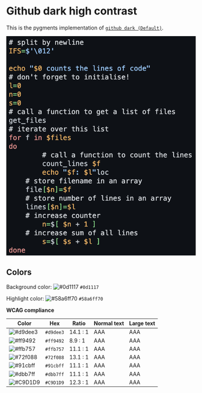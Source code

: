 # Github dark high contrast

This is the pygments implementation of [`github dark (Default)`](https://github.com/primer/github-vscode-theme).

![Screenshot of the dark accessibility theme in a bash script](./images/github-dark-hc.png)

## Colors

Background color: ![#0d1117](https://via.placeholder.com/20/0d1117/0d1117.png) `#0d1117`

Highlight color: ![#58a6ff70](https://via.placeholder.com/20/58a6ff70/58a6ff70.png) `#58a6ff70`

**WCAG compliance**

| Color                                                        | Hex       | Ratio    | Normal text | Large text |
| ------------------------------------------------------------ | --------- | -------- | ----------- | ---------- |
| ![#d9dee3](https://via.placeholder.com/20/d9dee3/d9dee3.png) | `#d9dee3` | 14.1 : 1 | AAA         | AAA        |
| ![#ff9492](https://via.placeholder.com/20/ff9492/ff9492.png) | `#ff9492` | 8.9 : 1  | AAA         | AAA        |
| ![#ffb757](https://via.placeholder.com/20/ffb757/ffb757.png) | `#ffb757` | 11.1 : 1 | AAA         | AAA        |
| ![#72f088](https://via.placeholder.com/20/72f088/72f088.png) | `#72f088` | 13.1 : 1 | AAA         | AAA        |
| ![#91cbff](https://via.placeholder.com/20/91cbff/91cbff.png) | `#91cbff` | 11.1 : 1 | AAA         | AAA        |
| ![#dbb7ff](https://via.placeholder.com/20/dbb7ff/dbb7ff.png) | `#dbb7ff` | 11.1 : 1 | AAA         | AAA        |
| ![#C9D1D9](https://via.placeholder.com/20/C9D1D9/C9D1D9.png) | `#C9D1D9` | 12.3 : 1 | AAA         | AAA        |
